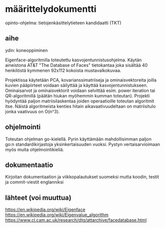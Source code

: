 # määrittelydokumentti
opinto-ohjelma: tietojenkäsittelytieteen kandidaatti (TKT)

## aihe
ydin: koneoppiminen

Eigenface-algoritmilla toteutettu kasvojentunnistusohjelma. Käytän aineistona AT&T "The Database of Faces" tietokantaa joka sisältää 40 henkilöstä kymmenen 92x112 kokoista mustavalkokuvaa. 

Projektissa käytetään PCA, kovarianssimatriiseja ja ominaisvektoreita joilla kuvien pääpiirteet voidaan säilyttää ja käyttää kasvojentunnistukseen. Ominaisarvot ja ominaisvektorit voidaan selvittää esim. power iteration tai QR-algoritmillä (päätän hiukan myöhemmin kumman toteutan). Projekti hyödyntää paljon matriisilaskentaa joiden operaatioille toteutan algoritmit itse. Näistä algoritmeista kenties hitain aikavaativuudeltaan on matriisitulo jonka vaativuus on O(n^3).

## ohjelmointi
Toteutan ohjelman go-kielellä. Pyrin käyttämään mahdollisimman paljon go:n standardikirjastoja yksinkertaisuuden vuoksi. Pystyn vertaisarvioimaan myös muita ohjelmointikieliä.

## dokumentaatio
Kirjoitan dokumentaation ja viikkopalautukset suomeksi mutta koodin, testit ja commit-viestit englanniksi

## lähteet (voi muuttua)
https://en.wikipedia.org/wiki/Eigenface
https://en.wikipedia.org/wiki/Eigenvalue_algorithm
https://www.cl.cam.ac.uk/research/dtg/attarchive/facedatabase.html